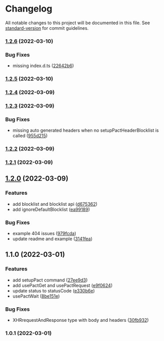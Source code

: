 # Changelog

All notable changes to this project will be documented in this file. See [standard-version](https://github.com/conventional-changelog/standard-version) for commit guidelines.

### [1.2.6](https://github.com/pactflow/cypress-pact-adapter/compare/v1.2.5...v1.2.6) (2022-03-10)


### Bug Fixes

* missing index.d.ts ([22642b6](https://github.com/pactflow/cypress-pact-adapter/commit/22642b6681ce7446aad68c9409e8ef93ae71f042))

### [1.2.5](https://github.com/pactflow/cypress-pact-adapter/compare/v1.2.4...v1.2.5) (2022-03-10)

### [1.2.4](https://github.com/pactflow/cypress-pact-adaptor/compare/v1.2.3...v1.2.4) (2022-03-09)

### [1.2.3](https://github.com/pactflow/cypress-pact/compare/v1.2.2...v1.2.3) (2022-03-09)


### Bug Fixes

* missing auto generated headers when no setupPactHeaderBlocklist is called ([955d215](https://github.com/pactflow/cypress-pact/commit/955d2150c9d11423e1e91ece6581636bbcc1e8e3))

### [1.2.2](https://github.com/pactflow/cypress-pact/compare/v1.2.1...v1.2.2) (2022-03-09)

### [1.2.1](https://github.com/pactflow/cypress-pact/compare/v1.2.0...v1.2.1) (2022-03-09)

## [1.2.0](https://github.com/pactflow/cypress-pact/compare/v1.1.0...v1.2.0) (2022-03-09)


### Features

* add blocklist and blocklist api ([d675362](https://github.com/pactflow/cypress-pact/commit/d675362dc394e32fe09b6af004fd62b4d47c3fde))
* add ignoreDefaultBlocklist ([ea99189](https://github.com/pactflow/cypress-pact/commit/ea9918993e7cd623b879adb1489f962c10af7868))


### Bug Fixes

* example 404 issues ([979fcda](https://github.com/pactflow/cypress-pact/commit/979fcda111cf9a1a5a509bcc814f41aa9b42e9ec))
* update readme and example ([3141fea](https://github.com/pactflow/cypress-pact/commit/3141fea7fe581133e7e692e61c362548c0bca837))

## 1.1.0 (2022-03-01)


### Features

* add setupPact command ([27ee9d3](https://github.com/pactflow/cypress-pact/commit/27ee9d338cb91b9f94fc0befc2a0b72be083e5bd))
* add usePactGet and usePactRequest ([e9f0624](https://github.com/pactflow/cypress-pact/commit/e9f0624b0bd01646c861a1dd4b0d816b887d1de9))
* update status to statusCode ([e330b6e](https://github.com/pactflow/cypress-pact/commit/e330b6e1d6c4caca48dbee6879763f3afba98a6a))
* usePactWait ([8be151e](https://github.com/pactflow/cypress-pact/commit/8be151e00b3038d3977aa41ae99639064927ccec))


### Bug Fixes

* XHRrequestAndResponse type with body and headers ([30fb932](https://github.com/pactflow/cypress-pact/commit/30fb932f693ccd7acb9252ee948b802df750eee4))

### 1.0.1 (2022-03-01)
